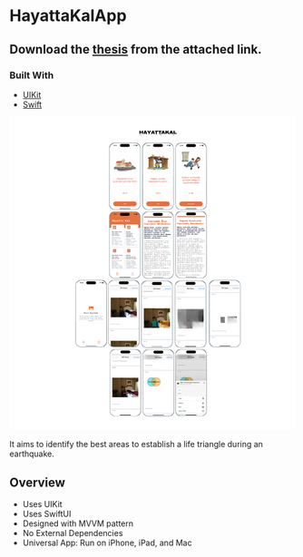 # HayattaKalApp

## Download the [thesis](https://drive.google.com/file/d/1jw6K1Pfp1Cspw3IfmGAWWw_a6zfsyHgb/view?usp=sharing) from the attached link.

### Built With
- [UIKit](https://developer.apple.com/documentation/uikit)
- [Swift](https://developer.apple.com/swift/)

<p>
  <img src="HayattaKal.png"/>
</p>

It aims to identify the best areas to establish a life triangle during an earthquake.


## Overview
* Uses UIKit
* Uses SwiftUI
* Designed with MVVM pattern
* No External Dependencies
* Universal App: Run on iPhone, iPad, and Mac
